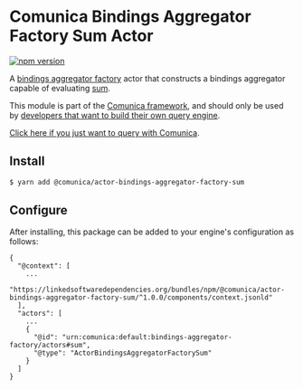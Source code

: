 # Comunica Bindings Aggregator Factory Sum Actor

[![npm version](https://badge.fury.io/js/%40comunica%2Factor-bindings-aggregator-factory-sum.svg)](https://www.npmjs.com/package/@comunica/actor-bindings-aggregator-factory-sum)

A [bindings aggregator factory](https://github.com/comunica/comunica/tree/master/packages/bus-bindings-aggregator-factory) actor
that constructs a bindings aggregator capable of evaluating [sum](https://www.w3.org/TR/sparql11-query/#defn_aggSum).

This module is part of the [Comunica framework](https://github.com/comunica/comunica),
and should only be used by [developers that want to build their own query engine](https://comunica.dev/docs/modify/).

[Click here if you just want to query with Comunica](https://comunica.dev/docs/query/).

## Install

```bash
$ yarn add @comunica/actor-bindings-aggregator-factory-sum
```

## Configure

After installing, this package can be added to your engine's configuration as follows:
```text
{
  "@context": [
    ...
    "https://linkedsoftwaredependencies.org/bundles/npm/@comunica/actor-bindings-aggregator-factory-sum/^1.0.0/components/context.jsonld"
  ],
  "actors": [
    ...
    {
      "@id": "urn:comunica:default:bindings-aggregator-factory/actors#sum",
      "@type": "ActorBindingsAggregatorFactorySum"
    }
  ]
}
```

